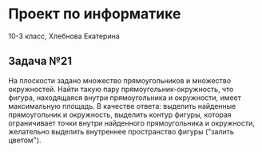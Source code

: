 # Проект по информатике
 10-3 класс, Хлебнова Екатерина

## Задача №21
На плоскости задано множество прямоугольников и множество окружностей. Найти такую пару прямоугольник-окружность, что фигура, находящаяся внутри прямоугольника и окружности, имеет максимальную площадь. В качестве ответа: выделить найденные прямоугольник и окружность, выделить контур фигуры, которая ограничивает точки внутри найденного прямоугольника и окружности, желательно выделить внутреннее пространство фигуры ("залить цветом").

